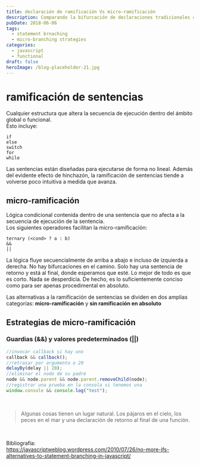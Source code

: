 ```yaml
---
title: declaración de ramificación Vs micro-ramificación
description: Comparando la bifurcación de declaraciones tradicionales con técnicas de micro-bifurcación en JavaScript para un código más mantenible y funcional
pubDate: 2018-06-06
tags:
  - statement brnaching
  - micro-branching strategies
categories:
  - javascript
  - functional
draft: false
heroImage: /blog-placeholder-21.jpg
---
```


# ramificación de sentencias

Cualquier estructura que altera la secuencia de ejecución dentro del ámbito global o funcional. <br>
Esto incluye:<br>

```
if
else
switch
for
while
```

Las sentencias están diseñadas para ejecutarse de forma no lineal. Además del evidente efecto de hinchazón, la ramificación de sentencias tiende a volverse poco intuitiva a medida que avanza.

## micro-ramificación

Lógica condicional contenida dentro de una sentencia que no afecta a la secuencia de ejecución de la sentencia.<br>
Los siguientes operadores facilitan la micro-ramificación: <br>

```
ternary (<cond> ? a : b)
&&
||
```

La lógica fluye secuencialmente de arriba a abajo e incluso de izquierda a derecha. No hay bifurcaciones en el camino. Solo hay una sentencia de retorno y está al final, donde esperamos que esté. Lo mejor de todo es que es corto. Nada se desperdicia. De hecho, es lo suficientemente conciso como para ser apenas procedimental en absoluto.

Las alternativas a la ramificación de sentencias se dividen en dos amplias categorías: **micro-ramificación** y **sin ramificación en absoluto**

## Estrategias de micro-ramificación

### Guardias (&&) y valores predeterminados (||)

```javascript
//invocar callback si hay uno
callback && callback();
//retrasar por argumento o 20
delayBy(delay || 20);
//eliminar el nodo de su padre
node && node.parent && node.parent.removeChild(node);
//registrar una prueba en la consola si tenemos una
window.console && console.log("test");
```

<br>

<blockquote> Algunas cosas tienen un lugar natural. Los pájaros en el cielo, los peces en el mar y una declaración de retorno al final de una función.</blockquote>

<br>

Bibliografía:<br>
https://javascriptweblog.wordpress.com/2010/07/26/no-more-ifs-alternatives-to-statement-branching-in-javascript/
